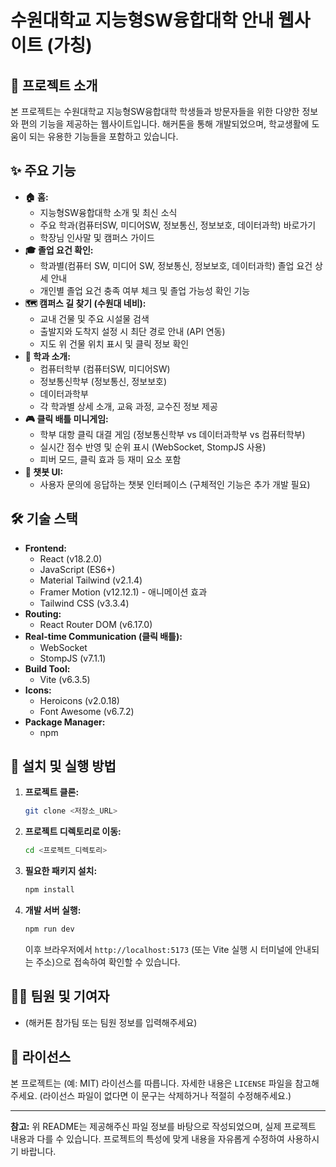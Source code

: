 # 수원대학교 지능형SW융합대학 안내 웹사이트 (가칭)

## 🌟 프로젝트 소개

본 프로젝트는 수원대학교 지능형SW융합대학 학생들과 방문자들을 위한 다양한 정보와 편의 기능을 제공하는 웹사이트입니다. 해커톤을 통해 개발되었으며, 학교생활에 도움이 되는 유용한 기능들을 포함하고 있습니다.

## ✨ 주요 기능

*   **🏠 홈:**
    *   지능형SW융합대학 소개 및 최신 소식
    *   주요 학과(컴퓨터SW, 미디어SW, 정보통신, 정보보호, 데이터과학) 바로가기
    *   학장님 인사말 및 캠퍼스 가이드
*   **🎓 졸업 요건 확인:**
    *   학과별(컴퓨터 SW, 미디어 SW, 정보통신, 정보보호, 데이터과학) 졸업 요건 상세 안내
    *   개인별 졸업 요건 충족 여부 체크 및 졸업 가능성 확인 기능
*   **🗺️ 캠퍼스 길 찾기 (수원대 네비):**
    *   교내 건물 및 주요 시설물 검색
    *   출발지와 도착지 설정 시 최단 경로 안내 (API 연동)
    *   지도 위 건물 위치 표시 및 클릭 정보 확인
*   **🏢 학과 소개:**
    *   컴퓨터학부 (컴퓨터SW, 미디어SW)
    *   정보통신학부 (정보통신, 정보보호)
    *   데이터과학부
    *   각 학과별 상세 소개, 교육 과정, 교수진 정보 제공
*   **🎮 클릭 배틀 미니게임:**
    *   학부 대항 클릭 대결 게임 (정보통신학부 vs 데이터과학부 vs 컴퓨터학부)
    *   실시간 점수 반영 및 순위 표시 (WebSocket, StompJS 사용)
    *   피버 모드, 클릭 효과 등 재미 요소 포함
*   **💬 챗봇 UI:**
    *   사용자 문의에 응답하는 챗봇 인터페이스 (구체적인 기능은 추가 개발 필요)

## 🛠️ 기술 스택

*   **Frontend:**
    *   React (v18.2.0)
    *   JavaScript (ES6+)
    *   Material Tailwind (v2.1.4)
    *   Framer Motion (v12.12.1) - 애니메이션 효과
    *   Tailwind CSS (v3.3.4)
*   **Routing:**
    *   React Router DOM (v6.17.0)
*   **Real-time Communication (클릭 배틀):**
    *   WebSocket
    *   StompJS (v7.1.1)
*   **Build Tool:**
    *   Vite (v6.3.5)
*   **Icons:**
    *   Heroicons (v2.0.18)
    *   Font Awesome (v6.7.2)
*   **Package Manager:**
    *   npm

## 🚀 설치 및 실행 방법

1.  **프로젝트 클론:**
    ```bash
    git clone <저장소_URL>
    ```
2.  **프로젝트 디렉토리로 이동:**
    ```bash
    cd <프로젝트_디렉토리>
    ```
3.  **필요한 패키지 설치:**
    ```bash
    npm install
    ```
4.  **개발 서버 실행:**
    ```bash
    npm run dev
    ```
    이후 브라우저에서 `http://localhost:5173` (또는 Vite 실행 시 터미널에 안내되는 주소)으로 접속하여 확인할 수 있습니다.

## 🧑‍💻 팀원 및 기여자

*   (해커톤 참가팀 또는 팀원 정보를 입력해주세요)

## 📄 라이선스

본 프로젝트는 (예: MIT) 라이선스를 따릅니다. 자세한 내용은 `LICENSE` 파일을 참고해주세요. (라이선스 파일이 없다면 이 문구는 삭제하거나 적절히 수정해주세요.)

---

**참고:** 위 README는 제공해주신 파일 정보를 바탕으로 작성되었으며, 실제 프로젝트 내용과 다를 수 있습니다. 프로젝트의 특성에 맞게 내용을 자유롭게 수정하여 사용하시기 바랍니다.